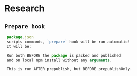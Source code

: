 # Research

## **`Prepare hook`**  

```js
 package.json
 scripts commands, `prepare` hook will be run automatic!
 It will be:

 Run both BEFORE the package is packed and published
 and on local npm install without any arguments.

 This is run AFTER prepublish, but BEFORE prepublishOnly. 

```
